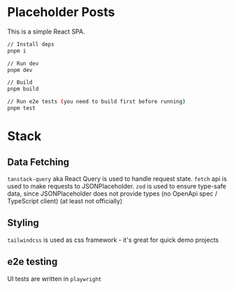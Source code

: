 # Placeholder Posts

This is a simple React SPA.

```sh
// Install deps
pnpm i

// Run dev
pnpm dev

// Build
pnpm build

// Run e2e tests (you need to build first before running)
pnpm test
```

# Stack

## Data Fetching

`tanstack-query` aka React Query is used to handle request state. `fetch` api is used to make requests to JSONPlaceholder.
`zod` is used to ensure type-safe data, since JSONPlaceholder does not provide types (no OpenApi spec / TypeScript client) (at least not officially)

## Styling

`tailwindcss` is used as css framework - it's great for quick demo projects

## e2e testing 

UI tests are written in `playwright`